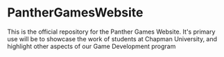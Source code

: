 # PantherGamesWebsite

This is the official repository for the Panther Games Website. It's primary use will be to showcase the work of students at Chapman University, and highlight other aspects of our Game Development program
